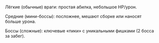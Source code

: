 Лёгкие (обычные) враги: простая абилка, небольшое HP/урон.

Средние (мини-боссы): посложнее, мешают сборке или наносят больше урона.

Боссы (сложные): ключевые «пики» с уникальными фишками (2 босса за забег).